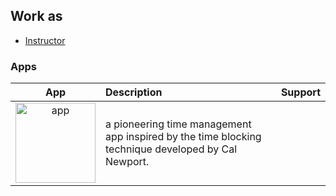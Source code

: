 ## Work as

- [Instructor](https://www.inflearn.com/users/@aftercamp)

### Apps

|App|Description|Support|
|:---:|:---|:---|
|[<img src="https://is1-ssl.mzstatic.com/image/thumb/Purple126/v4/f0/a0/ce/f0a0ceb5-6b3c-b8f4-6805-3ff59eca7b3d/AppIcon-85-220-4-2x.png/246x0w.webp" alt="app" width="128"/>](https://apps.apple.com/kr/app/calendarblock/id6458583749?l=en-GB&mt=12)|a pioneering time management app inspired by the time blocking technique developed by Cal Newport.
